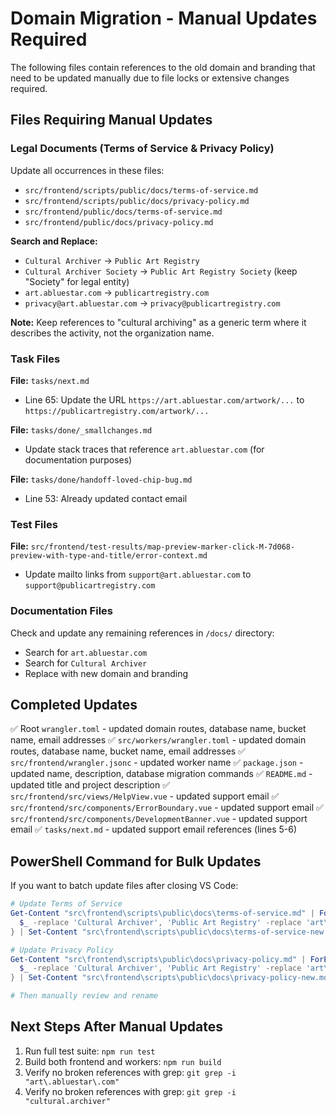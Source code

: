 # Domain Migration - Manual Updates Required

The following files contain references to the old domain and branding that need to be updated manually due to file locks or extensive changes required.

## Files Requiring Manual Updates

### Legal Documents (Terms of Service & Privacy Policy)

Update all occurrences in these files:
- `src/frontend/scripts/public/docs/terms-of-service.md`
- `src/frontend/scripts/public/docs/privacy-policy.md`
- `src/frontend/public/docs/terms-of-service.md`
- `src/frontend/public/docs/privacy-policy.md`

**Search and Replace:**
- `Cultural Archiver` → `Public Art Registry`
- `Cultural Archiver Society` → `Public Art Registry Society` (keep "Society" for legal entity)
- `art.abluestar.com` → `publicartregistry.com`
- `privacy@art.abluestar.com` → `privacy@publicartregistry.com`

**Note:** Keep references to "cultural archiving" as a generic term where it describes the activity, not the organization name.

### Task Files

**File:** `tasks/next.md`
- Line 65: Update the URL `https://art.abluestar.com/artwork/...` to `https://publicartregistry.com/artwork/...`

**File:** `tasks/done/_smallchanges.md`
- Update stack traces that reference `art.abluestar.com` (for documentation purposes)

**File:** `tasks/done/handoff-loved-chip-bug.md`
- Line 53: Already updated contact email

### Test Files

**File:** `src/frontend/test-results/map-preview-marker-click-M-7d068-preview-with-type-and-title/error-context.md`
- Update mailto links from `support@art.abluestar.com` to `support@publicartregistry.com`

### Documentation Files

Check and update any remaining references in `/docs/` directory:
- Search for `art.abluestar.com`
- Search for `Cultural Archiver`
- Replace with new domain and branding

## Completed Updates

✅ Root `wrangler.toml` - updated domain routes, database name, bucket name, email addresses
✅ `src/workers/wrangler.toml` - updated domain routes, database name, bucket name, email addresses
✅ `src/frontend/wrangler.jsonc` - updated worker name
✅ `package.json` - updated name, description, database migration commands
✅ `README.md` - updated title and project description
✅ `src/frontend/src/views/HelpView.vue` - updated support email
✅ `src/frontend/src/components/ErrorBoundary.vue` - updated support email
✅ `src/frontend/src/components/DevelopmentBanner.vue` - updated support email
✅ `tasks/next.md` - updated support email references (lines 5-6)

## PowerShell Command for Bulk Updates

If you want to batch update files after closing VS Code:

```powershell
# Update Terms of Service
Get-Content "src\frontend\scripts\public\docs\terms-of-service.md" | ForEach-Object { 
  $_ -replace 'Cultural Archiver', 'Public Art Registry' -replace 'art\.abluestar\.com', 'publicartregistry.com' -replace 'privacy@art\.abluestar\.com', 'privacy@publicartregistry.com' 
} | Set-Content "src\frontend\scripts\public\docs\terms-of-service-new.md"

# Update Privacy Policy
Get-Content "src\frontend\scripts\public\docs\privacy-policy.md" | ForEach-Object { 
  $_ -replace 'Cultural Archiver', 'Public Art Registry' -replace 'art\.abluestar\.com', 'publicartregistry.com' -replace 'privacy@art\.abluestar\.com', 'privacy@publicartregistry.com' 
} | Set-Content "src\frontend\scripts\public\docs\privacy-policy-new.md"

# Then manually review and rename
```

## Next Steps After Manual Updates

1. Run full test suite: `npm run test`
2. Build both frontend and workers: `npm run build`
3. Verify no broken references with grep: `git grep -i "art\.abluestar\.com"`
4. Verify no broken references with grep: `git grep -i "cultural.archiver"`
